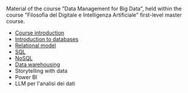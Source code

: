 Material of the course "Data Management for Big Data", held within the course "Filosofia del Digitale e Intelligenza Artificiale" first-level master course.

- [Course introduction](https://github.com/dslab-uniud/teaching/blob/main/courses/Filosofia%20del%20Digitale%20e%20Intelligenza%20Artificiale/0%20-%20Introduzione%20al%20corso.pdf)
- [Introduction to databases](https://github.com/dslab-uniud/teaching/blob/main/courses/Filosofia%20del%20Digitale%20e%20Intelligenza%20Artificiale/1%20-%20Introduzione%20alle%20basi%20di%20dati.pdf)
- [Relational model](https://github.com/dslab-uniud/teaching/blob/main/courses/Filosofia%20del%20Digitale%20e%20Intelligenza%20Artificiale/2%20-%20Modello%20relazionale.pdf)
- [SQL](https://github.com/dslab-uniud/teaching/blob/main/courses/Filosofia%20del%20Digitale%20e%20Intelligenza%20Artificiale/3%20-%20SQL%20and%20Postgres.pdf)
- [NoSQL](https://github.com/dslab-uniud/teaching/blob/main/courses/Filosofia%20del%20Digitale%20e%20Intelligenza%20Artificiale/4%20-%20NoSQL.pdf)
- [Data warehousing](https://github.com/dslab-uniud/teaching/blob/main/courses/Filosofia%20del%20Digitale%20e%20Intelligenza%20Artificiale/5%20-%20Data%20Warehousing.pdf)
- Storytelling with data
- Power BI
- LLM per l'analisi dei dati

